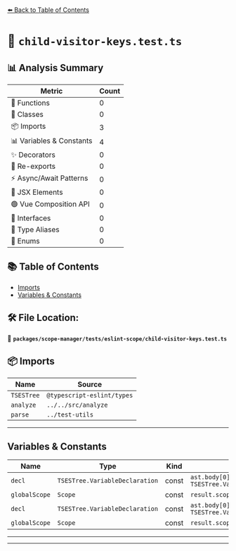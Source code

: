 [⬅️ Back to Table of Contents](../../../../index.md)

# 📄 `child-visitor-keys.test.ts`

## 📊 Analysis Summary

| Metric | Count |
|--------|-------|
| 🔧 Functions | 0 |
| 🧱 Classes | 0 |
| 📦 Imports | 3 |
| 📊 Variables & Constants | 4 |
| ✨ Decorators | 0 |
| 🔄 Re-exports | 0 |
| ⚡ Async/Await Patterns | 0 |
| 💠 JSX Elements | 0 |
| 🟢 Vue Composition API | 0 |
| 📐 Interfaces | 0 |
| 📑 Type Aliases | 0 |
| 🎯 Enums | 0 |

## 📚 Table of Contents

- [Imports](#imports)
- [Variables & Constants](#variables-constants)

## 🛠️ File Location:
📂 **`packages/scope-manager/tests/eslint-scope/child-visitor-keys.test.ts`**

## 📦 Imports

| Name | Source |
|------|--------|
| `TSESTree` | `@typescript-eslint/types` |
| `analyze` | `../../src/analyze` |
| `parse` | `../test-utils` |


---

## Variables & Constants

| Name | Type | Kind | Value | Exported |
|------|------|------|-------|----------|
| `decl` | `TSESTree.VariableDeclaration` | const | `ast.body[0] as TSESTree.VariableDeclaration` | ✗ |
| `globalScope` | `Scope` | const | `result.scopes[0]` | ✗ |
| `decl` | `TSESTree.VariableDeclaration` | const | `ast.body[0] as TSESTree.VariableDeclaration` | ✗ |
| `globalScope` | `Scope` | const | `result.scopes[0]` | ✗ |


---


---